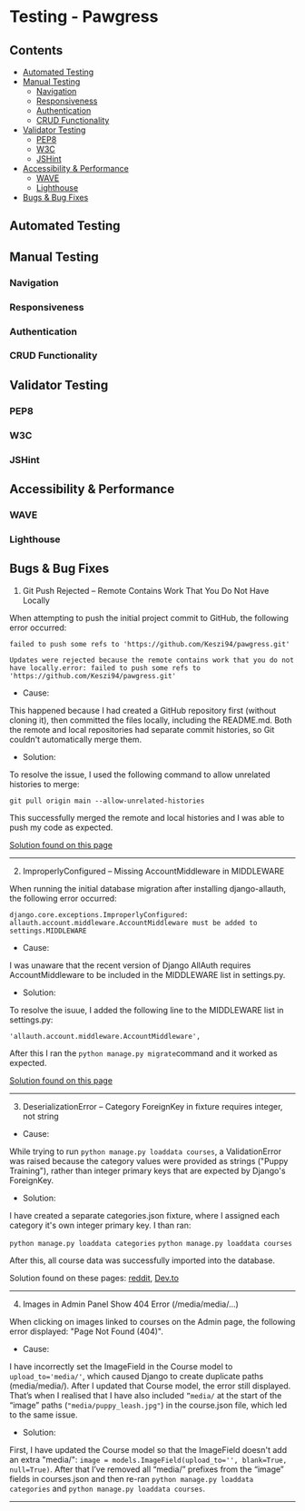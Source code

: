 # Testing - Pawgress

## Contents

  - [Automated Testing](#automated-testing)
  - [Manual Testing](#manual-testing)
    - [Navigation](#navigation)
    - [Responsiveness](#responsiveness)
    - [Authentication](#authentication)
    - [CRUD Functionality](#crud-functionality)
  - [Validator Testing](#validator-testing)
    - [PEP8](#pep8)
    - [W3C](#w3c)
    - [JSHint](#jshint)
  - [Accessibility \& Performance](#accessibility--performance)
    - [WAVE](#wave)
    - [Lighthouse](#lighthouse)
  - [Bugs \& Bug Fixes](#bugs--bug-fixes)


## Automated Testing


## Manual Testing

### Navigation
### Responsiveness
### Authentication
### CRUD Functionality 


## Validator Testing

### PEP8
### W3C
### JSHint


## Accessibility & Performance

### WAVE
### Lighthouse


## Bugs & Bug Fixes

1. Git Push Rejected – Remote Contains Work That You Do Not Have Locally

When attempting to push the initial project commit to GitHub,  the following error occurred:

`failed to push some refs to 'https://github.com/Keszi94/pawgress.git'`

`Updates were rejected because the remote contains work that you do not have locally.error: failed to push some refs to 'https://github.com/Keszi94/pawgress.git'`

* Cause:

This happened because I had created a GitHub repository first (without cloning it), then committed the files locally, including the README.md. Both the remote and local repositories had separate commit histories, so Git couldn't automatically merge them.

* Solution:

To resolve the issue, I used the following command to allow unrelated histories to merge:

`git pull origin main --allow-unrelated-histories`

This successfully merged the remote and local histories and I was able to push my code as expected.

[Solution found on this page](https://stackoverflow.com/questions/37937984/git-refusing-to-merge-unrelated-histories-on-rebase)

---

2. ImproperlyConfigured – Missing AccountMiddleware in MIDDLEWARE

When running the initial database migration after installing django-allauth, the following error occurred:

`django.core.exceptions.ImproperlyConfigured: allauth.account.middleware.AccountMiddleware must be added to settings.MIDDLEWARE`

* Cause:

I was unaware that the recent version of Django AllAuth requires AccountMiddleware to be included in the MIDDLEWARE list in settings.py. 

* Solution:

To resolve the isuue, I added the following line to the MIDDLEWARE list in settings.py:

`'allauth.account.middleware.AccountMiddleware',`

After this I ran the `python manage.py migrate`command and it worked as expected.

[Solution found on this page](https://stackoverflow.com/questions/77012106/django-allauth-modulenotfounderror-no-module-named-allauth-account-middlewar?utm_source=chatgpt.com)

---

3. DeserializationError – Category ForeignKey in fixture requires integer, not string

* Cause:

While trying to run `python manage.py loaddata courses`, a ValidationError was raised because the category values were provided as strings ("Puppy Training"), rather than integer primary keys that are expected by Django's ForeignKey.

* Solution:

I have created a separate categories.json fixture, where I assigned each category it's own integer primary key. I than ran:

`python manage.py loaddata categories`
`python manage.py loaddata courses`

After this, all course data was successfully imported into the database.

Solution found on these pages: [reddit](https://www.reddit.com/r/django/comments/10zift2/help_me_understand_how_to_load_data_into_the/), [Dev.to](https://dev.to/documendous/using-django-fixtures-with-foreign-keys-without-hardcoded-ids-1pa0)

---

4. Images in Admin Panel Show 404 Error (/media/media/...)

When clicking on images linked to courses on the Admin page, the following error displayed: "Page Not Found (404)".

* Cause:

I have incorrectly set the ImageField in the Course model to `upload_to='media/'`,  which caused Django to create duplicate paths (media/media/). After I updated that Course model, the error still displayed. That’s when I realised that I have also included `”media/` at the start of the “image” paths (`"media/puppy_leash.jpg"`) in the course.json file, which led to the same issue.

* 	Solution:

First, I have updated the Course model so that the ImageField doesn't add an extra "media/": `image = models.ImageField(upload_to='', blank=True, null=True)`. 
After that I’ve removed all “media/” prefixes from the “image” fields in courses.json and then re-ran `python manage.py loaddata categories` and `python manage.py loaddata courses`.

---
